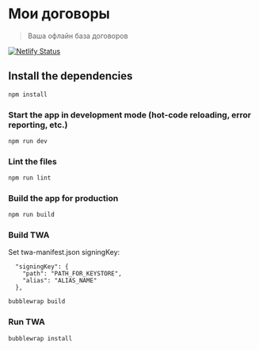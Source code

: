 # Мои договоры
> Ваша офлайн база договоров

[![Netlify Status](https://api.netlify.com/api/v1/badges/f467de0f-4773-4f8a-ac3b-5d4aeca0ea83/deploy-status)](https://app.netlify.com/sites/my-archive/deploys)

## Install the dependencies
```bash
npm install
```

### Start the app in development mode (hot-code reloading, error reporting, etc.)
```bash
npm run dev
```

### Lint the files
```bash
npm run lint
```

### Build the app for production
```bash
npm run build
```

### Build TWA
Set twa-manifest.json signingKey:
```
  "signingKey": {
    "path": "PATH_FOR_KEYSTORE",
    "alias": "ALIAS_NAME"
  },
```

```bash
bubblewrap build
```

### Run TWA
```bash
bubblewrap install
```
